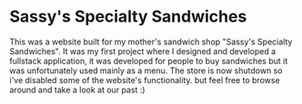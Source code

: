 # Sassy's Specialty Sandwiches

This was a website built for my mother's sandwich shop "Sassy's Specialty Sandwiches". It was my first project where I designed and developed a fullstack application, it was developed for people to buy sandwiches but it was unfortunately used mainly as a menu. The store is now shutdown so i've disabled some of the website's functionality. but feel free to browse around and take a look at our past :) 

